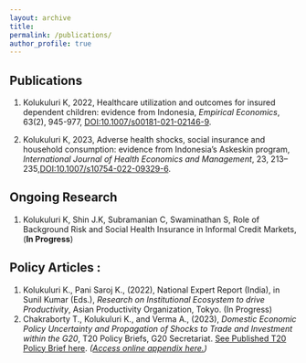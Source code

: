 ```yaml
---
layout: archive
title: 
permalink: /publications/
author_profile: true
---
```


## Publications

1. Kolukuluri K, 2022, Healthcare utilization and outcomes for insured dependent children: evidence from Indonesia, _Empirical Economics_, 63(2), 945-977, [DOI:10.1007/s00181-021-02146-9](https://doi.org/10.1007/s00181-021-02146-9).

2. Kolukuluri K, 2023, Adverse health shocks, social insurance and household consumption: evidence from Indonesia’s Askeskin program, _International Journal of Health Economics and Management_, 23, 213–235,[DOI:10.1007/s10754-022-09329-6](https://doi.org/10.1007/s10754-022-09329-6).
  
## Ongoing Research
1. Kolukuluri K, Shin J.K, Subramanian C, Swaminathan S, Role of Background Risk and Social Health Insurance in
Informal Credit Markets, (**In Progress**)
<!-- (<a href="../files/arisan-draft.pdf" target="_blank">Access draft here.</a>) -->
<!--<object data="../files/arisan-draft.pdf" width="1000" height="1000" type='application/pdf'></object>-->

## Policy Articles :
1.	Kolukuluri K., Pani Saroj K., (2022), National Expert Report (India), in Sunil Kumar (Eds.), _Research on Institutional Ecosystem to drive Productivity_, Asian Productivity Organization, Tokyo.    (In Progress)  
2.	Chakraborty T., Kolukuluri K., and Verma A., (2023), _Domestic Economic Policy Uncertainty and Propagation of Shocks to Trade and Investment within the G20_, T20 Policy Briefs, G20 Secretariat. [See Published T20 Policy Brief here](https://t20ind.org/research/the-impact-of-domestic-economic-policy-uncertainty/). _(<a href="../files/Online-Appendix-EPU-G20.pdf" target="_blank">Access online appendix here.</a>)_


<!-- {% if author.googlescholar %}
  You can also find my articles on <u><a href="{{author.googlescholar}}">my Google Scholar profile</a>.</u>
{% endif %}

{% include base_path %}

{% for post in site.publications reversed %}
  {% include archive-single.html %}
{% endfor %} -->
